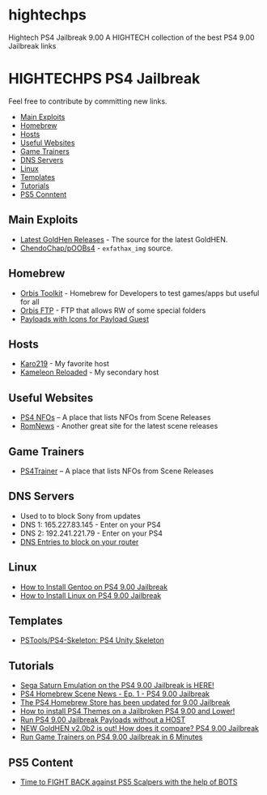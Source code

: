# hightechps
Hightech
PS4 Jailbreak 9.00
A HIGHTECH collection of the best PS4 9.00 Jailbreak links

# HIGHTECHPS PS4 Jailbreak

Feel free to contribute by committing new links.

- [Main Exploits](main-#exploits)
- [Homebrew](#homebrew)
- [Hosts](#hosts)
- [Useful Websites](#useful-websites)
- [Game Trainers](#game-trainers)
- [DNS Servers](#dns-servers)
- [Linux](#linux)
- [Templates](#templates)
- [Tutorials](#tutorials)
- [PS5 Conntent](#ps5-content)

## Main Exploits
* [Latest GoldHen Releases](https://github.com/GoldHEN/GoldHEN/releases) - The source for the latest GoldHEN.
* [ChendoChap/pOOBs4](https://github.com/ChendoChap/pOOBs4) - `exfathax_img` source.

## Homebrew
* [Orbis Toolkit](https://github.com/OSM-Made/Orbis-Toolbox/releases) - Homebrew for Developers to test games/apps but useful for all
* [Orbis FTP](https://github.com/OSM-Made/OrbisFTP/releases) - FTP that allows RW of some special folders
* [Payloads with Icons for Payload Guest](https://github.com/upal212/Payload-Guest-With-Icons)

## Hosts
* [Karo219](http://karo218.ir/) - My favorite host
* [Kameleon Reloaded](https://kameleonreloaded.github.io/900V4B/index.html) - My secondary host 

## Useful Websites
* [PS4 NFOs](https://predb.me/?cat=games-playstation) – A place that lists NFOs from Scene Releases
* [RomNews](http://rom-news.org/ps4) - Another great site for the latest scene releases

## Game Trainers
* [PS4Trainer](http://ps4trainer.com/Trainer/) – A place that lists NFOs from Scene Releases

## DNS Servers 
* Used to to block Sony from updates
* DNS 1: 165.227.83.145 - Enter on your PS4
* DNS 2: 192.241.221.79 - Enter on your PS4
* [DNS Entries to block on your router](https://github.com/phoanglong/ps4-dns-block/blob/main/ps4-block)

## Linux
* [How to Install Gentoo on PS4 9.00 Jailbreak](https://www.youtube.com/watch?v=_iA3strJjVE)
* [How to Install Linux on PS4 9.00 Jailbreak](https://www.youtube.com/watch?v=onVbR8pCyYY)

## Templates
* [PSTools/PS4-Skeleton: PS4 Unity Skeleton](https://github.com/PSTools/PS4-Skeleton)

## Tutorials
- [Sega Saturn Emulation on the PS4 9.00 Jailbreak is HERE!](https://www.youtube.com/watch?v=62z0oglZo9Y)
- [PS4 Homebrew Scene News - Ep. 1 - PS4 9.00 Jailbreak](https://www.youtube.com/watch?v=gzE1ZwTYoUw)
- [The PS4 Homebrew Store has been updated for 9.00 Jailbreak](https://www.youtube.com/watch?v=mPrOGMnTndY)
- [How to install PS4 Themes on a Jailbroken PS4 9.00 and Lower!](https://www.youtube.com/watch?v=3B5m_0Ih4fk)
- [Run PS4 9.00 Jailbreak Payloads without a HOST](https://www.youtube.com/watch?v=ftA5oaI35R0)
- [NEW GoldHEN v2.0b2 is out! How does it compare? PS4 9.00 Jailbreak](https://www.youtube.com/watch?v=FCv1MJHtkNI)
- [Run Game Trainers on PS4 9.00 Jailbreak in 6 Minutes](https://www.youtube.com/watch?v=yzQkcr-R2tE)

## PS5 Content
- [Time to FIGHT BACK against PS5 Scalpers with the help of BOTS](https://www.youtube.com/watch?v=Aa-s6I7uxcI)
